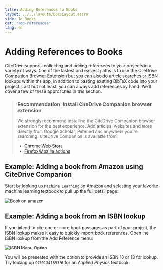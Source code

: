 ```yaml
---
title: Adding References to Books
layout: ../../layouts/DocsLayout.astro
side: To Books
cat: "add-references"
lang: en
---
```


# Adding References to Books

CiteDrive supports collecting and adding references to your projects in a variety of ways. One of the fastest and easiest paths is to use the CiteDrive Companion Browser Extension but you can also do article searches or ISBN lookups within the app, in addition to pasting existing BibTeX code into your project. Last but not least, you can always add references by hand. We’ll cover a few of these approaches in this section.

> ### Recommendation: Install CiteDrive Companion browser extension
>
> We strongly recommend installing the CiteDrive Companion browser extension for the best experience. Add articles, websites and more directly from Google Scholar, Pubmed and anywhere you're searching. CiteDrive Companion is available from:
> * [Chrome Web Store](https://chrome.google.com/webstore/detail/citedrive-companion/gmmonfphegngpcbcapfbgembkjeookik)
> * [Firefox/Mozilla addons](https://addons.mozilla.org/af/firefox/addon/citedrive-companion/)

## Example: Adding a book from Amazon using CiteDrive Companion

Start by looking up `Machine Learning` on Amazon and selecting your favorite machine learning textbook to pull up the full detail page:

![Book on amazon]('../assets/from-amazon-detail.png)

## Example: Adding a book from an ISBN lookup

If you intend to cite one or more book passages as part of your project, the ISBN lookup makes it easy to quickly import book references. Open the ISBN lookup from the Add Reference menu:

![ISBN Menu Option](/assets/isbn-lookup-menu.png)

You will be presented with the option to provide an ISBN 10 or 13 for lookup. Try looking up `9780134159386` for an *Applied Physics* textbook:

